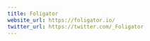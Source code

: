 ```yaml
---
title: Foligator
website_url: https://foligator.io/
twitter_url: https://twitter.com/_Foligator
---
```

